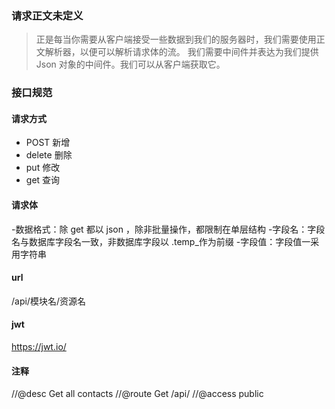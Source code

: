 ### 请求正文未定义

> 正是每当你需要从客户端接受一些数据到我们的服务器时，我们需要使用正文解析器，以便可以解析请求体的流。
> 我们需要中间件并表达为我们提供 Json 对象的中间件。我们可以从客户端获取它。


### 接口规范

#### 请求方式
- POST 新增
- delete 删除
- put 修改
- get 查询

#### 请求体

-数据格式：除 get 都以 json ，除非批量操作，都限制在单层结构
-字段名：字段名与数据库字段名一致，非数据库字段以 .temp_作为前缀
-字段值：字段值一采用字符串

#### url

/api/模块名/资源名

#### jwt
https://jwt.io/

#### 注释

//@desc Get all contacts
//@route Get /api/
//@access public